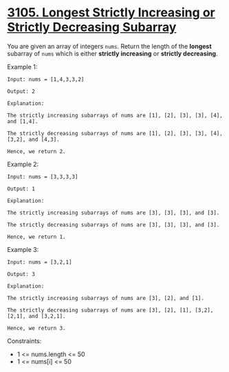 # [3105. Longest Strictly Increasing or Strictly Decreasing Subarray](https://leetcode.com/problems/longest-strictly-increasing-or-strictly-decreasing-subarray/description/)

You are given an array of integers `nums`. Return the length of the **longest** subarray of `nums` which is either **strictly increasing** or **strictly decreasing**.

 

Example 1:

    Input: nums = [1,4,3,3,2]

    Output: 2

    Explanation:

    The strictly increasing subarrays of nums are [1], [2], [3], [3], [4], and [1,4].

    The strictly decreasing subarrays of nums are [1], [2], [3], [3], [4], [3,2], and [4,3].

    Hence, we return 2.

Example 2:

    Input: nums = [3,3,3,3]

    Output: 1

    Explanation:

    The strictly increasing subarrays of nums are [3], [3], [3], and [3].

    The strictly decreasing subarrays of nums are [3], [3], [3], and [3].

    Hence, we return 1.

Example 3:

    Input: nums = [3,2,1]

    Output: 3

    Explanation:

    The strictly increasing subarrays of nums are [3], [2], and [1].

    The strictly decreasing subarrays of nums are [3], [2], [1], [3,2], [2,1], and [3,2,1].

    Hence, we return 3.

 

Constraints: 

- 1 <= nums.length <= 50
- 1 <= nums[i] <= 50